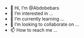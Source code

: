 - 👋 Hi, I’m @Abdobebars
- 👀 I’m interested in ...
- 🌱 I’m currently learning ...
- 💞️ I’m looking to collaborate on ...
- 📫 How to reach me ...

<!---
Abdobebars/Abdobebars is a ✨ special ✨ repository because its `README.md` (this file) appears on your GitHub profile.
You can click the Preview link to take a look at your changes.
--->
